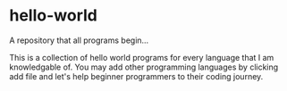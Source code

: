 # hello-world
A repository that all programs begin...

This is a collection of hello world programs for every language that I am knowledgable of.
You may add other programming languages by clicking add file and let's help beginner programmers to their coding journey.
